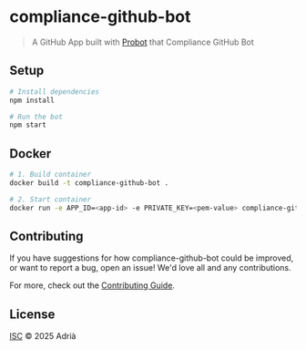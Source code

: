 # compliance-github-bot

> A GitHub App built with [Probot](https://github.com/probot/probot) that Compliance GitHub Bot

## Setup

```sh
# Install dependencies
npm install

# Run the bot
npm start
```

## Docker

```sh
# 1. Build container
docker build -t compliance-github-bot .

# 2. Start container
docker run -e APP_ID=<app-id> -e PRIVATE_KEY=<pem-value> compliance-github-bot
```

## Contributing

If you have suggestions for how compliance-github-bot could be improved, or want to report a bug, open an issue! We'd love all and any contributions.

For more, check out the [Contributing Guide](CONTRIBUTING.md).

## License

[ISC](LICENSE) © 2025 Adrià
